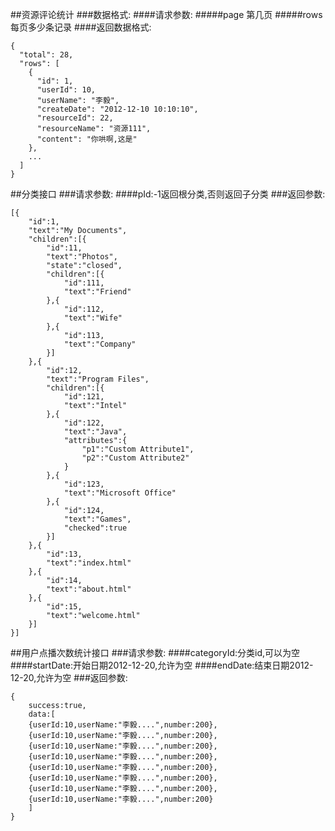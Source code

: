 ##资源评论统计
###数据格式:
####请求参数:
#####page 第几页
#####rows 每页多少条记录
####返回数据格式:

```
{
  "total": 28,
  "rows": [
    {
      "id": 1,
      "userId": 10,
      "userName": "李毅",
      "createDate": "2012-12-10 10:10:10",
      "resourceId": 22,
      "resourceName": "资源111",
      "content": "你哄啊,这是"
    },
    ...
  ]
}
```

##分类接口
###请求参数:
####pId:-1返回根分类,否则返回子分类
###返回参数:

```
[{
	"id":1,
	"text":"My Documents",
	"children":[{
		"id":11,
		"text":"Photos",
		"state":"closed",
		"children":[{
			"id":111,
			"text":"Friend"
		},{
			"id":112,
			"text":"Wife"
		},{
			"id":113,
			"text":"Company"
		}]
	},{
		"id":12,
		"text":"Program Files",
		"children":[{
			"id":121,
			"text":"Intel"
		},{
			"id":122,
			"text":"Java",
			"attributes":{
				"p1":"Custom Attribute1",
				"p2":"Custom Attribute2"
			}
		},{
			"id":123,
			"text":"Microsoft Office"
		},{
			"id":124,
			"text":"Games",
			"checked":true
		}]
	},{
		"id":13,
		"text":"index.html"
	},{
		"id":14,
		"text":"about.html"
	},{
		"id":15,
		"text":"welcome.html"
	}]
}]
```

##用户点播次数统计接口
###请求参数:
####categoryId:分类id,可以为空
####startDate:开始日期2012-12-20,允许为空
####endDate:结束日期2012-12-20,允许为空
###返回参数:

```
{
	success:true,
	data:[
	{userId:10,userName:"李毅....",number:200},
	{userId:10,userName:"李毅....",number:200},
	{userId:10,userName:"李毅....",number:200},
	{userId:10,userName:"李毅....",number:200},
	{userId:10,userName:"李毅....",number:200},
	{userId:10,userName:"李毅....",number:200},
	{userId:10,userName:"李毅....",number:200},
	{userId:10,userName:"李毅....",number:200}
	]
}
```

